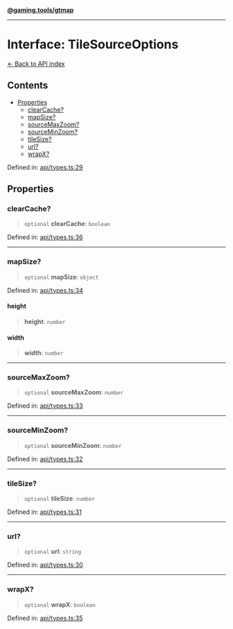[**@gaming.tools/gtmap**](README.md)

***

# Interface: TileSourceOptions

[← Back to API index](./README.md)

## Contents

- [Properties](#properties)
  - [clearCache?](#clearcache)
  - [mapSize?](#mapsize)
  - [sourceMaxZoom?](#sourcemaxzoom)
  - [sourceMinZoom?](#sourceminzoom)
  - [tileSize?](#tilesize)
  - [url?](#url)
  - [wrapX?](#wrapx)

Defined in: [api/types.ts:29](https://github.com/gamingtools/gt-map/blob/158dafcef9898e0f3f71a5a95a93f4449df181ba/packages/gtmap/src/api/types.ts#L29)

## Properties

### clearCache?

> `optional` **clearCache**: `boolean`

Defined in: [api/types.ts:36](https://github.com/gamingtools/gt-map/blob/158dafcef9898e0f3f71a5a95a93f4449df181ba/packages/gtmap/src/api/types.ts#L36)

***

### mapSize?

> `optional` **mapSize**: `object`

Defined in: [api/types.ts:34](https://github.com/gamingtools/gt-map/blob/158dafcef9898e0f3f71a5a95a93f4449df181ba/packages/gtmap/src/api/types.ts#L34)

#### height

> **height**: `number`

#### width

> **width**: `number`

***

### sourceMaxZoom?

> `optional` **sourceMaxZoom**: `number`

Defined in: [api/types.ts:33](https://github.com/gamingtools/gt-map/blob/158dafcef9898e0f3f71a5a95a93f4449df181ba/packages/gtmap/src/api/types.ts#L33)

***

### sourceMinZoom?

> `optional` **sourceMinZoom**: `number`

Defined in: [api/types.ts:32](https://github.com/gamingtools/gt-map/blob/158dafcef9898e0f3f71a5a95a93f4449df181ba/packages/gtmap/src/api/types.ts#L32)

***

### tileSize?

> `optional` **tileSize**: `number`

Defined in: [api/types.ts:31](https://github.com/gamingtools/gt-map/blob/158dafcef9898e0f3f71a5a95a93f4449df181ba/packages/gtmap/src/api/types.ts#L31)

***

### url?

> `optional` **url**: `string`

Defined in: [api/types.ts:30](https://github.com/gamingtools/gt-map/blob/158dafcef9898e0f3f71a5a95a93f4449df181ba/packages/gtmap/src/api/types.ts#L30)

***

### wrapX?

> `optional` **wrapX**: `boolean`

Defined in: [api/types.ts:35](https://github.com/gamingtools/gt-map/blob/158dafcef9898e0f3f71a5a95a93f4449df181ba/packages/gtmap/src/api/types.ts#L35)
